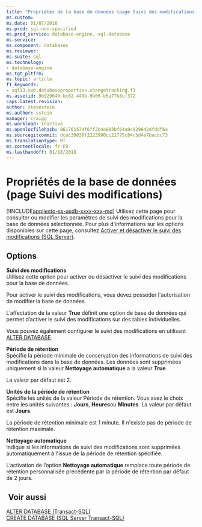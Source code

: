 ```yaml
---
title: "Propriétés de la base de données (page Suivi des modifications) | Microsoft Docs"
ms.custom: 
ms.date: 01/07/2016
ms.prod: sql-non-specified
ms.prod_service: database-engine, sql-database
ms.service: 
ms.component: databases
ms.reviewer: 
ms.suite: sql
ms.technology:
- database-engine
ms.tgt_pltfrm: 
ms.topic: article
f1_keywords:
- sql13.swb.databaseproperties.changetracking.f1
ms.assetid: 9b929640-bc62-449b-9b06-b5a77b8cf372
caps.latest.revision: 
author: stevestein
ms.author: sstein
manager: craigg
ms.workload: Inactive
ms.openlocfilehash: 861761574f6ff2b4e803bf64a9c929642dfddf6a
ms.sourcegitcommit: dcac30038f2223990cc21775c84cbd4e7bacdc73
ms.translationtype: HT
ms.contentlocale: fr-FR
ms.lasthandoff: 01/18/2018
---
```

# <a name="database-properties-changetracking-page"></a>Propriétés de la base de données (page Suivi des modifications)
[!INCLUDE[appliesto-ss-asdb-xxxx-xxx-md](../../includes/appliesto-ss-asdb-xxxx-xxx-md.md)] Utilisez cette page pour consulter ou modifier les paramètres de suivi des modifications pour la base de données sélectionnée. Pour plus d’informations sur les options disponibles sur cette page, consultez [Activer et désactiver le suivi des modifications &#40;SQL Server&#41;](../../relational-databases/track-changes/enable-and-disable-change-tracking-sql-server.md).  
  
## <a name="options"></a>Options  
 **Suivi des modifications**  
 Utilisez cette option pour activer ou désactiver le suivi des modifications pour la base de données.  
  
 Pour activer le suivi des modifications, vous devez posséder l'autorisation de modifier la base de données.  
  
 L’affectation de la valeur **True** définit une option de base de données qui permet d’activer le suivi des modifications sur des tables individuelles.  
  
 Vous pouvez également configurer le suivi des modifications en utilisant [ALTER DATABASE](../../t-sql/statements/alter-database-transact-sql.md).  
  
 **Période de rétention**  
 Spécifie la période minimale de conservation des informations de suivi des modifications dans la base de données. Les données sont supprimées uniquement si la valeur **Nettoyage automatique** a la valeur **True**.  
  
 La valeur par défaut est 2.  
  
 **Unités de la période de rétention**  
 Spécifie les unités de la valeur Période de rétention. Vous avez le choix entre les unités suivantes : **Jours**, **Heures**ou **Minutes**. La valeur par défaut est **Jours**.  
  
 La période de rétention minimale est 1 minute. Il n'existe pas de période de rétention maximale.  
  
 **Nettoyage automatique**  
 Indique si les informations de suivi des modifications sont supprimées automatiquement à l'issue de la période de rétention spécifiée.  
  
 L’activation de l’option **Nettoyage automatique** remplace toute période de rétention personnalisée précédente par la période de rétention par défaut de 2 jours.  
  
## <a name="see-also"></a> Voir aussi  
 [ALTER DATABASE &#40;Transact-SQL&#41;](../../t-sql/statements/alter-database-transact-sql.md)   
 [CREATE DATABASE &#40;SQL Server Transact-SQL&#41;](../../t-sql/statements/create-database-sql-server-transact-sql.md)  
  
  
